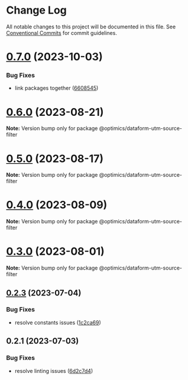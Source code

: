 # Change Log

All notable changes to this project will be documented in this file.
See [Conventional Commits](https://conventionalcommits.org) for commit guidelines.

# [0.7.0](https://github.com/optimics/analytics/compare/v0.6.0...v0.7.0) (2023-10-03)


### Bug Fixes

* link packages together ([6608545](https://github.com/optimics/analytics/commit/6608545dc4f7493aa1424e77fbc85373049e297f))





# [0.6.0](https://github.com/optimics/analytics/compare/v0.5.0...v0.6.0) (2023-08-21)

**Note:** Version bump only for package @optimics/dataform-utm-source-filter





# [0.5.0](https://github.com/optimics/analytics/compare/v0.4.1...v0.5.0) (2023-08-17)

**Note:** Version bump only for package @optimics/dataform-utm-source-filter





# [0.4.0](https://github.com/optimics/analytics/compare/v0.3.1...v0.4.0) (2023-08-09)

**Note:** Version bump only for package @optimics/dataform-utm-source-filter





# [0.3.0](https://github.com/optimics/analytics/compare/v0.2.4...v0.3.0) (2023-08-01)

**Note:** Version bump only for package @optimics/dataform-utm-source-filter





## [0.2.3](https://github.com/optimics/analytics/compare/v0.2.2...v0.2.3) (2023-07-04)


### Bug Fixes

* resolve constants issues ([1c2ca69](https://github.com/optimics/analytics/commit/1c2ca69b89de8b950800b80e772bd761781ef6c1))





## 0.2.1 (2023-07-03)


### Bug Fixes

* resolve linting issues ([6d2c7d4](https://github.com/optimics/analytics/commit/6d2c7d48c383f4ed2f0bebb0281b9e824b0c61b2))
